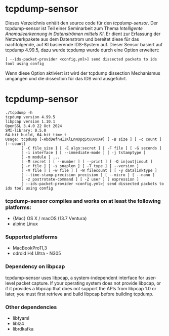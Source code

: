 # tcpdump-sensor

Dieses Verzeichnis enhält den source code für den *tcpdump-sensor*. Der tcpdump-sensor ist Teil einer Seminarbeit zum Thema *Intelligente Anomalieerkennung in Datenströmen mittels KI*. Er dient zur Erfassung der Netzwerkpakete aus dem Datenstrom und bereitet diese für das nachfolgende, auf KI basierende IDS-System auf.
Dieser Sensor basiert auf tcpdump 4.99.5, dazu wurde tcpdump wurde durch eine Option erweitert:
 ```console
[ --ids-packet-provider <config.yml>] send dissected packets to ids tool using config
```
Wenn diese Option aktiviert ist wird der tcpdump dissection Mechanismus umgangen und die dissection für das IDS wird ausgeführt.


# tcpdump-sensor

 ```console
./tcpdump -h
tcpdump version 4.99.5
libpcap version 1.10.1
OpenSSL 3.4.0 22 Oct 2024
SMI-library: 0.5.0
64-bit build, 64-bit time_t
Usage: tcpdump [-AbdDefhHIJKlLnNOpqStuUvxX#] [ -B size ] [ -c count ] [--count]
		[ -C file_size ] [ -E algo:secret ] [ -F file ] [ -G seconds ]
		[ -i interface ] [ --immediate-mode ] [ -j tstamptype ]
		[ -m module ] ...
		[ -M secret ] [ --number ] [ --print ] [ -Q in|out|inout ]
		[ -r file ] [ -s snaplen ] [ -T type ] [ --version ]
		[ -V file ] [ -w file ] [ -W filecount ] [ -y datalinktype ]
		[ --time-stamp-precision precision ] [ --micro ] [ --nano ]
		[ -z postrotate-command ] [ -Z user ] [ expression ]
		[ --ids-packet-provider <config.yml>] send dissected packets to ids tool using config
```

### tcpdump-sensor compiles and works on at least the following platforms:
* {Mac} OS X / macOS (13.7 Ventura)
* alpine Linux

### Supported platforms
* MacBookPro11,3
* odroid H4 Ultra - N305


### Dependency on libpcap
tcpdump-sensor uses libpcap, a system-independent interface for user-level packet capture. If your operating system does not provide libpcap, or if it provides a libpcap that does not support the APIs from libpcap 1.0 or later, you must first retrieve and build libpcap before building tcpdump.

### Other dependencies
* libfyaml
* liblz4
* librdkafka
